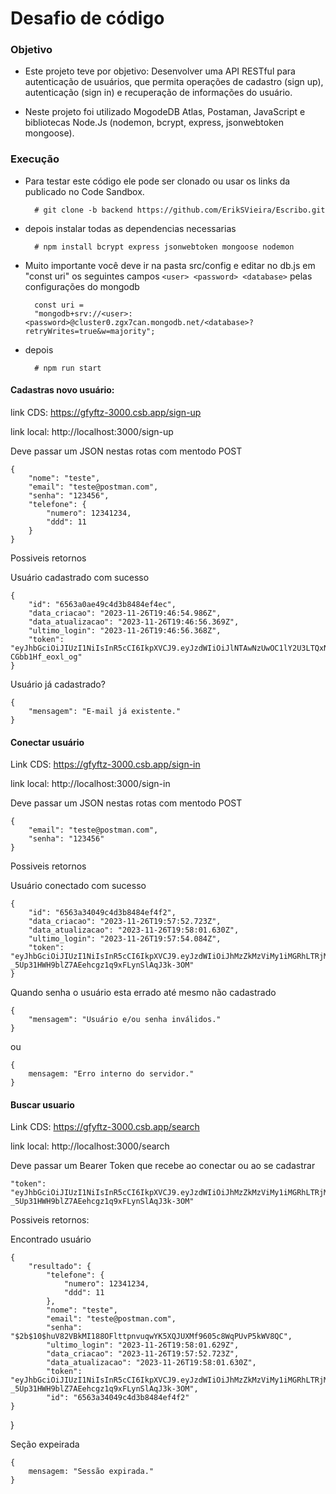 # Desafio de código

### Objetivo

- Este projeto teve por objetivo: Desenvolver uma API RESTful para autenticação de usuários, que permita operações de cadastro (sign up), autenticação (sign in) e recuperação de informações do usuário.

- Neste projeto foi utilizado MogodeDB Atlas, Postaman, JavaScript e bibliotecas Node.Js (nodemon, bcrypt, express, jsonwebtoken mongoose).

### Execução

- Para testar este código ele pode ser clonado ou usar os links da publicado no Code Sandbox.

        # git clone -b backend https://github.com/ErikSVieira/Escribo.git

- depois instalar todas as dependencias necessarias

        # npm install bcrypt express jsonwebtoken mongoose nodemon

- Muito importante você deve ir na pasta src/config e editar no db.js em "const uri" os seguintes campos `<user> <password> <database>` pelas configurações do mongodb

        const uri =
        "mongodb+srv://<user>:<password>@cluster0.zgx7can.mongodb.net/<database>?retryWrites=true&w=majority";


- depois 

        # npm run start

#### Cadastras novo usuário:

link CDS: https://gfyftz-3000.csb.app/sign-up

link local: http://localhost:3000/sign-up

Deve passar um JSON nestas rotas com mentodo POST

    {
        "nome": "teste",
        "email": "teste@postman.com",
        "senha": "123456",
        "telefone": {
            "numero": 12341234,
            "ddd": 11
        }
    }

Possiveis retornos

Usuário cadastrado com sucesso

    {
        "id": "6563a0ae49c4d3b8484ef4ec",
        "data_criacao": "2023-11-26T19:46:54.986Z",
        "data_atualizacao": "2023-11-26T19:46:56.369Z",
        "ultimo_login": "2023-11-26T19:46:56.368Z",
        "token": "eyJhbGciOiJIUzI1NiIsInR5cCI6IkpXVCJ9.eyJzdWIiOiJlNTAwNzUwOC1lY2U3LTQxNmQtYWVjOC00MzUyMzI0MWFkZWUiLCJpZCI6IjY1NjNhMGFlNDljNGQzYjg0ODRlZjRlYyIsImV4cCI6MTcwMTAyOTgxNiwiaWF0IjoxNzAxMDI4MDE2fQ.ffgZfiwJm8M9xNYqXXkja79dwuH-CGbb1Hf_eoxl_og"
    }

Usuário já cadastrado?

    {
        "mensagem": "E-mail já existente."
    }


#### Conectar usuário

Link CDS: https://gfyftz-3000.csb.app/sign-in

link local: http://localhost:3000/sign-in

Deve passar um JSON nestas rotas com mentodo POST

    {
        "email": "teste@postman.com",
        "senha": "123456"
    }

Possiveis retornos

Usuário conectado com sucesso

    {
        "id": "6563a34049c4d3b8484ef4f2",
        "data_criacao": "2023-11-26T19:57:52.723Z",
        "data_atualizacao": "2023-11-26T19:58:01.630Z",
        "ultimo_login": "2023-11-26T19:57:54.084Z",
        "token": "eyJhbGciOiJIUzI1NiIsInR5cCI6IkpXVCJ9.eyJzdWIiOiJhMzZkMzViMy1iMGRhLTRjMTEtOGE2Yy03ODY5NmQwZWI0NTQiLCJpZCI6IjY1NjNhMzQwNDljNGQzYjg0ODRlZjRmMiIsImV4cCI6MTcwMTAzMDQ4MSwiaWF0IjoxNzAxMDI4NjgxfQ.kE-_5Up31HWH9blZ7AEehcgz1q9xFLynSlAqJ3k-3OM"
    }

Quando senha o usuário esta errado até mesmo não cadastrado

    {
        "mensagem": "Usuário e/ou senha inválidos."
    }

ou 

    { 
        mensagem: "Erro interno do servidor." 
    }

#### Buscar usuario

Link CDS: https://gfyftz-3000.csb.app/search

link local: http://localhost:3000/search

Deve passar um Bearer Token que recebe ao conectar ou ao se cadastrar

    "token": "eyJhbGciOiJIUzI1NiIsInR5cCI6IkpXVCJ9.eyJzdWIiOiJhMzZkMzViMy1iMGRhLTRjMTEtOGE2Yy03ODY5NmQwZWI0NTQiLCJpZCI6IjY1NjNhMzQwNDljNGQzYjg0ODRlZjRmMiIsImV4cCI6MTcwMTAzMDQ4MSwiaWF0IjoxNzAxMDI4NjgxfQ.kE-_5Up31HWH9blZ7AEehcgz1q9xFLynSlAqJ3k-3OM"

Possiveis retornos:

Encontrado usuário

    {
        "resultado": {
            "telefone": {
                "numero": 12341234,
                "ddd": 11
            },
            "nome": "teste",
            "email": "teste@postman.com",
            "senha": "$2b$10$huV82VBkMI188OFlttpnvuqwYK5XQJUXMf9605c8WqPUvP5kWV8QC",
            "ultimo_login": "2023-11-26T19:58:01.629Z",
            "data_criacao": "2023-11-26T19:57:52.723Z",
            "data_atualizacao": "2023-11-26T19:58:01.630Z",
            "token": "eyJhbGciOiJIUzI1NiIsInR5cCI6IkpXVCJ9.eyJzdWIiOiJhMzZkMzViMy1iMGRhLTRjMTEtOGE2Yy03ODY5NmQwZWI0NTQiLCJpZCI6IjY1NjNhMzQwNDljNGQzYjg0ODRlZjRmMiIsImV4cCI6MTcwMTAzMDQ4MSwiaWF0IjoxNzAxMDI4NjgxfQ.kE-_5Up31HWH9blZ7AEehcgz1q9xFLynSlAqJ3k-3OM",
            "id": "6563a34049c4d3b8484ef4f2"
    }
}

Seção expeirada

    { 
        mensagem: "Sessão expirada." 
    }